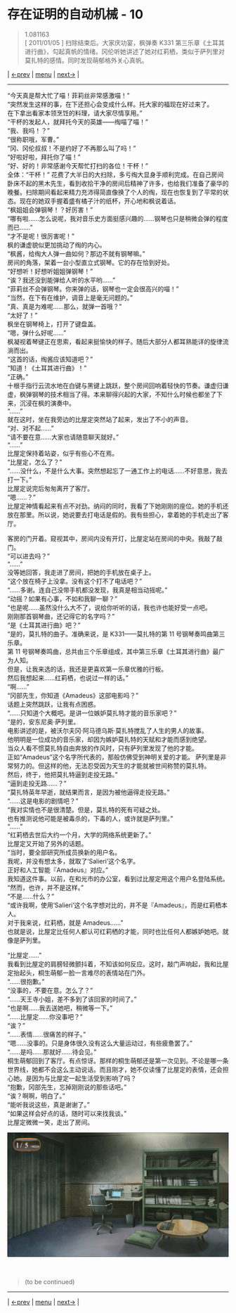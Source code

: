 # 存在证明的自动机械 - 10
> 1.081163  
> [ 2011/01/05 ] 扫除结束后。大家庆功宴，枫弹奏 K331 第三乐章《土耳其进行曲》，勾起真帆的情绪。冈伦听她讲述了她对红莉栖，类似于萨列里对莫扎特的感情。同时发现萌郁格外关心真帆。  

| [←prev](./0083) | [menu](../) | [next→](./0085) |

---

“今天真是帮大忙了喵！菲莉丝非常感激喵！”  
“突然发生这样的事，在下还担心会变成什么样。托大家的福现在好过来了。  
 在下拿出看家本领烹饪的料理，请大家尽情享用。”  
“干杯的发起人，就拜托今天的英雄——绹喵了喵！”  
“我、我吗！？”  
“很称职哦，军曹。”  
“冈、冈伦叔叔！不是约好了不再那么叫了吗！”  
“好啦好啦，拜托你了喵！”  
“好、好的！非常感谢今天帮忙打扫的各位！干杯！”  
全体：“干杯！”
花费了大半日的大扫除，多亏绹大显身手顺利完成。在自己房间卧床不起的黑木先生，看到收拾干净的房间后精神了许多，也给我们准备了豪华的晚餐。扫除期间看起来精力充沛得简直像换了个人的绹，现在也恢复到了平常的状态。现在的她双手握着盛有橘子汁的纸杯，开心地和枫说着话。  
“枫姐姐会弹钢琴！？好厉害！”  
“哪有啦……怎么说呢，我对音乐史方面挺感兴趣的……钢琴也只是稍微会弹的程度而已……”  
“才不是呢！很厉害呢！”  
枫的谦虚貌似更加挑动了绹的内心。  
“枫酱，给绹大人弹一曲如何？那边不就有钢琴嘛。”  
房间的角落，架着一台小型直立式钢琴。它的存在恰到好处。  
“好想听！好想听姐姐弹钢琴！”  
“诶？我还没到能弹给人听的水平哟……”  
“菲莉丝不会弹钢琴。你来弹的话，钢琴也一定会很高兴的喵！”  
“当然，在下有在维护，调音上是毫无问题的。”  
“真、真是为难呢……那么，就弹一首哦？”  
“太好了！”  
枫坐在钢琴椅上，打开了键盘盖。  
“嗯，弹什么好呢……”  
枫凝视着琴键正在思索，看起来挺愉快的样子。随后大部分人都耳熟能详的旋律流淌而出。  
“这首的话，绹酱应该知道吧？”  
“知道！《土耳其进行曲》！”  
“正确。”  
十根手指行云流水地在白键与黑键上跳跃，整个房间回响着轻快的节奏。谦虚归谦虚，枫弹钢琴的技术相当了得。本来聊得兴起的大家，不知什么时候也都坐了下来，沉浸在枫的演奏中。  
“……”  
就在这时，坐在我旁边的比屋定突然站了起来，发出了不小的声音。  
“对、对不起……”  
“请不要在意……大家也请随意聊天就好。”  
“……”  
比屋定保持着站姿，似乎有些心不在焉。  
“比屋定，怎么了？”  
“……没什么，不是什么大事。突然想起忘了一通工作上的电话……不好意思，我去打一下。”  
比屋定说完后匆匆离开了客厅。  
“嗯……？”  
比屋定神情看起来有点不对劲。纳闷的同时，我看了下她刚刚的座位。她的手机还放在那里。所以说，她说要去打电话是假的。我有些担心，拿着她的手机走出了客厅。  

客房的门开着。窥视其中，房间内没有开灯，比屋定站在房间的中央。我敲了敲门。  
“可以进去吗？”  
“……”  
没等她回答，我走进了房间，把她的手机放在桌子上。  
“这个放在椅子上没拿。没有这个打不了电话吧？”  
“……多谢。连自己没带手机都没发现，我真是相当动摇呢。”  
“动摇？如果有心事，不如和我聊一聊？”  
“也是呢……虽然没什么大不了，说给你听听的话，我也许也能好受一点吧。  
 刚刚那首钢琴曲，还记得它的名字吗？”  
“是《土耳其进行曲》吧？”  
“是的，莫扎特的曲子。准确来说，是 K331——莫扎特的第 11 号钢琴奏鸣曲第三乐章。  
 第 11 号钢琴奏鸣曲，总共由三个乐章组成，其中第三乐章《土耳其进行曲》最广为人知。  
 但是，让我来选的话，我还是更喜欢第一乐章优雅的行板。  
 然后我想起来……红莉栖，也说过一样的话。”  
“啊……”  
“冈部先生，你知道《Amadeus》这部电影吗？”  
话题上突然跳跃，让我有点困惑。  
“……只知道个大概吧。是讲一位嫉妒莫扎特才能的音乐家吧？”  
“是的，安东尼奥·萨列里。  
 电影讲述的是，被沃尔夫冈·阿马德乌斯·莫扎特搅乱了人生的男人的故事。  
 他明明是一位成功的音乐家，却因为嫉妒莫扎特的天赋和才能而感到绝望。  
 当众人看不惯莫扎特自由奔放的作风时，只有萨列里发现了他的才能。  
 正如“Amadeus”这个名字所代表的，那般仿佛受到神明关爱的才能。
 萨列里是非常努力的。但这样的他，无法忍受因为天生的才能就被世间称赞的莫扎特。  
 然后，终于，他把莫扎特逼到走投无路。”  
“逼到走投无路……？”  
“莫扎特英年早逝，就结果而言，是因为被他逼得走投无路。”  
“……这是电影的剧情吧？”  
“我对实情也不是很清楚。但是，莫扎特的死有可疑之处。  
 也有推测说他可能是被毒杀的，下毒的人，或许就是萨列里。”  
“……”  
“红莉栖去世后大约一个月，大学的网络系统更新了。”  
比屋定又开始了另外的话题。  
“当时，要全部研究所成员换新的用户名。  
 我呢，并没有想太多，就取了‘Salieri’这个名字。  
 正好和人工智能『Amadeus』对应。”  
我知道这件事。以前，在和光市的办公室，看到过比屋定用这个用户名登陆系统。  
“然而，也许，并不是这样。”  
“不是……什么？”  
“或许我啊，使用‘Salieri’这个名字想对比的，并不是『Amadeus』，而是红莉栖本人。  
 对于我来说，红莉栖，就是 Amadeus……”  
也就是说，比屋定比任何人都认可红莉栖的才能，同时也比任何人都嫉妒她吧。就像是萨列里。  

“比屋定……”  
我看到比屋定的肩膀轻微颤抖着，不知该如何反应。这时，敲门声响起，我和比屋定抬起头，桐生萌郁一脸一言难尽的表情站在门外。  
“……很抱歉。”  
“没事的，不要在意。怎么了？”  
“……天王寺小姐，差不多到了该回家的时间了。”  
“也是啊……我去送她吧，稍微等一下。”  
“……比屋定……你没事吧？”  
“诶？”  
“……表情……很痛苦的样子。”  
“嗯……没事的。只是身体很久没有这么大量运动过，有些疲惫罢了。”  
“……是吗……那就好……待会见。”  
桐生萌郁回到了客厅。有点惊讶。那样的桐生萌郁还是第一次见到。不论是哪一条世界线，她都不会这么主动说话。而且刚才，她不仅读懂了比屋定的表情，还会担心她。是因为与比屋定一起生活受到影响了吗？  
“抱歉，冈部先生，忘掉刚刚说的那些话吧。”  
“诶？啊啊，明白了。”  
“能听我说这些，真是谢谢了。”  
“如果这样会好点的话，随时可以来找我谈。”  
比屋定微微一笑，走出了房间。  

![](../static/image/0084-1.png)


<br/>

> (to be continued)
---

| [←prev](./0083) | [menu](../) | [next→](./0085) |
